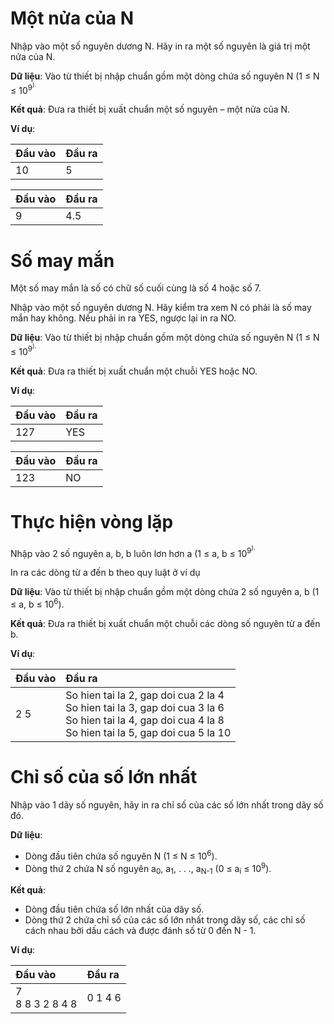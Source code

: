 # Một nửa của N

Nhập vào một số nguyên dương N. Hãy in ra một số nguyên là giá trị một nửa của N.

**Dữ liệu**: Vào từ thiết bị nhập chuẩn gồm một dòng chứa số nguyên N (1 ≤ N ≤ 10<sup>9<sup>).

**Kết quả**: Đưa ra thiết bị xuất chuẩn một số nguyên – một nửa của N.

**Ví dụ**:

| Đầu vào | Đầu ra |
| :--- | :--- |
| 10 | 5 |

| Đầu vào | Đầu ra |
| :--- | :--- |
| 9 | 4.5 |

# Số may mắn

Một số may mắn là số có chữ số cuối cùng là số 4 hoặc số 7. 

Nhập vào một số nguyên dương N. Hãy kiểm tra xem N có phải là số may mắn hay không. Nếu phải in ra YES, ngược lại in ra NO.

**Dữ liệu**: Vào từ thiết bị nhập chuẩn gồm một dòng chứa số nguyên N (1 ≤ N ≤ 10<sup>9<sup>).

**Kết quả**: Đưa ra thiết bị xuất chuẩn một chuỗi YES hoặc NO.

**Ví dụ**:

| Đầu vào | Đầu ra |
| :--- | :--- |
| 127 | YES |

| Đầu vào | Đầu ra |
| :--- | :--- |
| 123 | NO |

# Thực hiện vòng lặp

Nhập vào 2 số nguyên a, b, b luôn lơn hơn a (1 ≤ a, b ≤ 10<sup>9<sup>).

In ra các dòng từ a đến b theo quy luật ở ví dụ

**Dữ liệu**: Vào từ thiết bị nhập chuẩn gồm một dòng chứa 2 số nguyên a, b (1 ≤ a, b ≤ 10<sup>6</sup>).

**Kết quả**: Đưa ra thiết bị xuất chuẩn một chuỗi các dòng số nguyên từ a đến b.

**Ví dụ**:

| Đầu vào | Đầu ra |
| :--- | :--- |
| 2 5 |So hien tai la 2, gap doi cua 2 la 4<br>So hien tai la 3, gap doi cua 3 la 6<br>So hien tai la 4, gap doi cua 4 la 8<br>So hien tai la 5, gap doi cua 5 la 10 |

# Chỉ số của số lớn nhất

Nhập vào 1 dãy số nguyên, hãy in ra chỉ số của các số lớn nhất trong dãy số đó.

**Dữ liệu**: 

- Dòng đầu tiên chứa số nguyên N (1 ≤ N ≤ 10<sup>6</sup>).
- Dòng thứ 2 chứa N số nguyên a<sub>0</sub>, a<sub>1</sub>, . . ., a<sub>N-1</sub> (0 ≤ a<sub>i</sub> ≤ 10<sup>9</sup>).

**Kết quả**:
- Dòng đầu tiên chứa số lớn nhất của dãy số.
- Dòng thứ 2 chứa chỉ số của các số lớn nhất trong dãy số, các chỉ số cách nhau bởi dấu cách và được đánh số từ 0 đến N - 1.

**Ví dụ**:

| Đầu vào | Đầu ra |
| :--- | :--- |
| 7<br>8 8 3 2 8 4 8 | 0 1 4 6 |

